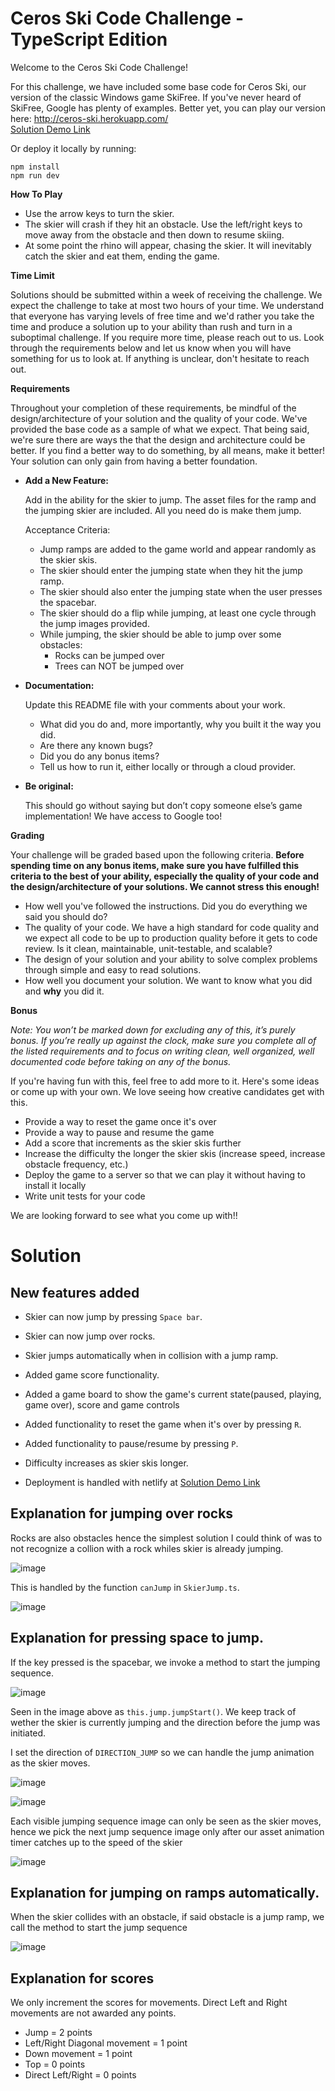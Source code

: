 # Ceros Ski Code Challenge - TypeScript Edition

Welcome to the Ceros Ski Code Challenge!

For this challenge, we have included some base code for Ceros Ski, our version of the classic Windows game SkiFree. If
you've never heard of SkiFree, Google has plenty of examples. Better yet, you can play our version here: 
http://ceros-ski.herokuapp.com/  
[Solution Demo Link](https://ben-ceros-ski.netlify.app/)

Or deploy it locally by running:
```
npm install
npm run dev
```

**How To Play**

* Use the arrow keys to turn the skier.
* The skier will crash if they hit an obstacle. Use the left/right keys to move away from the obstacle and then down
to resume skiing.
* At some point the rhino will appear, chasing the skier. It will inevitably catch the skier and eat them, ending the
game.

**Time Limit**

Solutions should be submitted within a week of receiving the challenge. We expect the challenge to take at most two 
hours of your time. We understand that everyone has varying levels of free time and we'd rather you take the time and 
produce a solution up to your ability than rush and turn in a suboptimal challenge. If you require more time, please
reach out to us. Look through the requirements below and let us know when you will have something for us to look at. 
If anything is unclear, don't hesitate to reach out.

**Requirements**

Throughout your completion of these requirements, be mindful of the design/architecture of your solution and the 
quality of your code. We've provided the base code as a sample of what we expect. That being said, we're sure there are 
ways the that the design and architecture could be better. If you find a better way to do something, by all means, make 
it better! Your solution can only gain from having a better foundation.

* **Add a New Feature:**

  Add in the ability for the skier to jump. The asset files for the ramp and the jumping skier are included. All you 
  need do is make them jump. 

  Acceptance Criteria:
  * Jump ramps are added to the game world and appear randomly as the skier skis.
  * The skier should enter the jumping state when they hit the jump ramp.
  * The skier should also enter the jumping state when the user presses the spacebar.
  * The skier should do a flip while jumping, at least one cycle through the jump images provided.
  * While jumping, the skier should be able to jump over some obstacles: 
    * Rocks can be jumped over
    * Trees can NOT be jumped over

* **Documentation:**

  Update this README file with your comments about your work.
  * What did you do and, more importantly, why you built it the way you did.
  * Are there any known bugs?
  * Did you do any bonus items?
  * Tell us how to run it, either locally or through a cloud provider.
  
* **Be original:**
  
  This should go without saying but don’t copy someone else’s game implementation! We have access to Google too!

**Grading** 

Your challenge will be graded based upon the following criteria. **Before spending time on any bonus items, make sure 
you have fulfilled this criteria to the best of your ability, especially the quality of your code and the 
design/architecture of your solutions. We cannot stress this enough!**

* How well you've followed the instructions. Did you do everything we said you should do?
* The quality of your code. We have a high standard for code quality and we expect all code to be up to production 
  quality before it gets to code review. Is it clean, maintainable, unit-testable, and scalable?
* The design of your solution and your ability to solve complex problems through simple and easy to read solutions.
* How well you document your solution. We want to know what you did and **why** you did it.

**Bonus**

*Note: You won’t be marked down for excluding any of this, it’s purely bonus.  If you’re really up against the clock, 
make sure you complete all of the listed requirements and to focus on writing clean, well organized, well documented 
code before taking on any of the bonus.*

If you're having fun with this, feel free to add more to it. Here's some ideas or come up with your own. We love seeing 
how creative candidates get with this.
 
* Provide a way to reset the game once it's over
* Provide a way to pause and resume the game
* Add a score that increments as the skier skis further
* Increase the difficulty the longer the skier skis (increase speed, increase obstacle frequency, etc.)
* Deploy the game to a server so that we can play it without having to install it locally
* Write unit tests for your code

We are looking forward to see what you come up with!!


# Solution
## New features added

* Skier can now jump by pressing `Space bar`.

* Skier can now jump over rocks.

* Skier jumps automatically when in collision with a jump ramp.

* Added game score functionality.

* Added a game board to show the game's current state(paused, playing, game over), score and game controls

* Added functionality to reset the game when it's over by pressing `R`.

* Added functionality to pause/resume by pressing `P`.

* Difficulty increases as skier skis longer.

* Deployment is handled with netlify at [Solution Demo Link](https://ben-ceros-ski.netlify.app/)

## Explanation for jumping over rocks
Rocks are also obstacles hence the simplest solution I could think of was to not recognize a collion with a rock whiles skier is already jumping.

![image](https://user-images.githubusercontent.com/35709836/172260657-b02a1454-a2f7-4c88-bb28-dcfed00f9557.png)

This is handled by the function `canJump` in `SkierJump.ts`.

![image](https://user-images.githubusercontent.com/35709836/172260739-9dc2271b-a54c-46f6-aa09-dc115654843f.png)

## Explanation for pressing space to jump.
If the key pressed is the spacebar, we invoke a method to start the jumping sequence.

![image](https://user-images.githubusercontent.com/35709836/172261210-5813474e-fbb3-442c-9aed-e848a26443a5.png)

Seen in the image above as `this.jump.jumpStart()`.
We keep track of wether the skier is currently jumping and the direction before the jump was initiated.

I set the direction of `DIRECTION_JUMP` so we can handle the jump animation as the skier moves.

![image](https://user-images.githubusercontent.com/35709836/172261483-9abbaa51-e600-4aa2-9610-77fc81a7c4ad.png)

![image](https://user-images.githubusercontent.com/35709836/172261806-4981d91d-796d-430e-b15a-81667d3a1809.png)

Each visible jumping sequence image can only be seen as the skier moves, hence we pick the next jump sequence image only after our asset animation timer catches up to the speed of the skier

![image](https://user-images.githubusercontent.com/35709836/172263051-b9fc7d9c-77d1-4600-8051-3562a6b2af63.png)

## Explanation for jumping on ramps automatically.
When the skier collides with an obstacle, if said obstacle is a jump ramp, we call the method to start the jump sequence

![image](https://user-images.githubusercontent.com/35709836/172263780-7099f7f4-1608-4dff-90fb-f311ecf1dc9d.png)


## Explanation for scores
We only increment the scores for movements. Direct Left and Right movements are not awarded any points.
* Jump = 2 points
* Left/Right Diagonal movement = 1 point
* Down movement = 1 point
* Top = 0 points
* Direct Left/Right = 0 points


